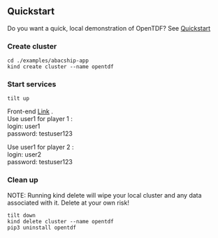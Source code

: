 ## Quickstart

Do you want a quick, local demonstration of OpenTDF? See [Quickstart](../../quickstart)

### Create cluster

```
cd ./examples/abacship-app
kind create cluster --name opentdf
```

### Start services

```shell
tilt up
```

Front-end [Link](http://localhost:65432/abacship/) .
</br>
Use user1 for player 1 :
</br>login: user1
</br>password: testuser123

Use user1 for player 2 :
</br>login: user2
</br>password: testuser123


### Clean up

NOTE: Running kind delete will wipe your local cluster and any data associated with it. Delete at your own risk!

```shell
tilt down
kind delete cluster --name opentdf
pip3 uninstall opentdf
```
